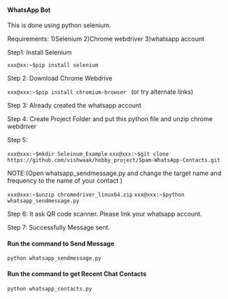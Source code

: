 #### WhatsApp Bot
This is done using python selenium.

Requirements:
1)Selenium
2)Chrome webdriver
3)whatsapp account

Step1: Install Selenium

```xxx@xx:~$pip install selenium ```

Step 2: Download Chrome Webdrive

```xxx@xxx:~$pip install chromium-browser ```
(or try alternate links)

Step 3: Already created the whatsapp account

Step 4: Create Project Folder and put this python file and unzip chrome webdriver

Step 5:

``` xxx@xxx:~$mkdir Seleinum_Example ```
``` xxx@xxx:~$git clone https://github.com/vishwaak/hobby_project/Spam-WhatsApp-Contacts.git ```

NOTE:(Open whatsapp_sendmessage.py and change the target name and frequency to the name of your contact )

``` xxx@xxx:~$unzip chromedriver_linux64.zip ```
``` xxx@xxx:~$python whatsapp_sendmessage.py ```

Step 6: It ask QR code scanner. Please link your whatsapp account.

Step 7: Successfully Message sent.



#### Run the command to Send Message

``` python whatsapp_sendmessage.py ```


#### Run the command to get Recent Chat Contacts

``` python whatsapp_contacts.py ```


